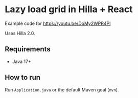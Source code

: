# Lazy load grid in Hilla + React

Example code for https://youtu.be/DoMy2WPR4PI

Uses Hilla 2.0.

## Requirements
* Java 17+

## How to run
Run `Application.java` or the default Maven goal (`mvn`). 
